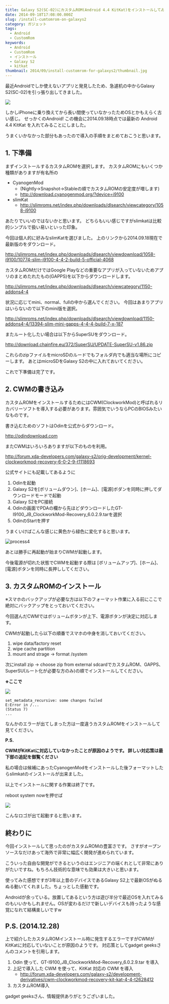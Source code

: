 ```yaml
---
title: Galaxy S2(SC-02)にカスタムROM(Android 4.4 KitKat)をインストールしてみた
date: 2014-09-18T17:08:00.000Z
slug: /install-cumtomrom-on-galaxys2
category: ガジェット
tags:
  - Android
  - CustomRom
keywords:
  - Android
  - CustomRom
  - インストール
  - Galaxy S2
  - kitkat
thumbnail: 2014/09/install-customrom-for-galaxys2/thumbnail.jpg
---
```



最近Androidでしか使えないアプリと発見したため、急遽机の中からGalaxy S2(SC-02)を引っ張り出してきました。

![](./process3.jpg)

しかしiPhoneに乗り換えてから長い間使っていなかったためOSとかもえらく古い感じ。 せっかくのAndroid! この機会に2014.09.18時点では最新の Android 4.4 KitKat を入れてみることにしました。

うまくいかなかった部分もあったので導入の手順をまとめておこうと思います。

## 1. 下準備

まずインストールするカスタムROMを選択します。
カスタムROMにもいくつか種類がありますが有名所の

* CyanogenMod
  * (Nightly→Snapshot→Stableの順でカスタムROMの安定度が増します)
  * http://download.cyanogenmod.org/?device=i9100
* slimKat
  * http://slimroms.net/index.php/downloads/dlsearch/viewcategory/1058-i9100

あたりでいいのではないかと思います。 どちらもいい感じですがslimkatは比較的シンプルで扱い易いといった印象。

今回は個人的に好みなslimKatを選びました。
上のリンクから2014.09.18現在で最新版のをダウンロード。

<http://slimroms.net/index.php/downloads/dlsearch/viewdownload/1058-i9100/10774-slim-i9100-4-4-2-build-5-official-4068>

カスタムROMだけではGoogle Playなどの重要なアプリが入っていないためアプリのまとめたれたもの(GAPPS)を以下からダウンロードします。

<http://slimroms.net/index.php/downloads/dlsearch/viewcategory/1150-addons4-4>

状況に応じてmini、normal、fullの中から選んでください。
今回はあまりアプリはいらないので以下のmini版を選択。

<http://slimroms.net/index.php/downloads/dlsearch/viewdownload/1150-addons4-4/13394-slim-mini-gapps-4-4-4-build-7-x-187>

またルート化したい場合は以下からSuperSUをダウンロード。

<http://download.chainfire.eu/372/SuperSU/UPDATE-SuperSU-v1.86.zip>

これらのzipファイルをmicroSDのルードでもフォルダ内でも適当な場所にコピーします。 あとはmicroSDをGalaxy S2の中に入れておいてください。

これで下準備は完了です。

## 2. CWMの書き込み

カスタムROMをインストールするためにはCWM(ClockworkMod)と呼ばれるリカバリーソフトを導入する必要があります。雰囲気でいうならPCのBIOSみたいなものです。

書き込むためのソフトはOdinを公式からダウンロード。

<http://odindownload.com>

またCWMはいろいろありますが以下のものを利用。

http://forum.xda-developers.com/galaxy-s2/orig-development/kernel-clockworkmod-recovery-6-0-2-9-t1118693

公式サイトにも記載してあるように

1. Odinを起動
2. Galaxy S2を[ボリュームダウン]、[ホーム]、[電源]ボダンを同時に押してダウンロードモードで起動
3. Galaxy S2をPC接続
4. Odinの画面でPDAの欄から先ほどダウンロードしたGT-I9100_JB_ClockworkMod-Recovery_6.0.2.9.tarを選択
5. OdinのStartを押す

うまくいけばこんな感じに黄色から緑色に変化すると思います。

![process4](./process4.jpg)

あとは勝手に再起動が始まりCWMが起動します。

今後電源が切れた状態でCWMを起動する際は
[ボリュームアップ]、[ホーム]、[電源]ボタンを同時に長押ししてください。

## 3. カスタムROMのインストール

※スマホのバックアップが必要な方は以下のフォーマット作業に入る前にここで絶対にバックアップをとっておいてください。

今回選んだCWMではボリュームボタンが上下、電源ボタンが決定に対応します。

CWMが起動したら以下の順番でスマホの中身を消しておいてください。

1. wipe data/factory reset
2. wipe cache partition
3. mount and strage → format /system

次にinstall zip → choose zip from external sdcardでカスタムROM、GAPPS、SuperSU(ルート化が必要な方のみ)の順でインストールしてください。

**※ここで**

![](process1.jpg)

```
set_metadata_recursive: some changes failed
E:Error in /...
(Status 7)
...
```

なんかのエラーが出てしまった方は一度違うカスタムROMをインストールして見てください。

**P.S.**

**CWMがKitKatに対応していなかったことが原因のようです。 詳しい対応策は最下部の追記を御覧ください**

私の場合は候補にあったCyanogenModをインストールした後フォーマットしたらslimkatのインストールが出来ました。

以上でインストールに関する作業は終了です。

reboot system nowを押せば

![](./process2.jpg)

こんなロゴが出て起動すると思います。

## 終わりに

今回インストールして思ったのがカスタムROMの豊富さです。
さすがオープンソースなだけあって海外で非常に幅広く開発が進められています。

こういった自由な開発ができるというのはエンジニアの端くれとして非常にありがたいですね。もちろん技術的な意味でも効果は大きいと思います。

使ってみた感想ですが3年以上昔のデバイスであるGalaxy S2上で最新OSがぬるぬる動いてくれました。ちょっとした感動です。

Androidが余っている。放置してあるという方は遊び半分で最近OSを入れてみるのもいいかもしれません。OSが変わるだけで新しいデバイスも持ったような感覚になれて結構楽しいですw

## P.S. (2014.12.28)

上で紹介したカスタムROMインストール時に発生するエラーですがCWMがKitKatに対応していないことが原因のようです。
対応策としてgadget geeksさんのコメントを引用します。

1. Odin 使って、GT-I9100_JB_ClockworkMod-Recovery_6.0.2.9.tar を導入
2. 上記で導入した CWM を使って、KitKat 対応の CWM を導入
   * http://forum.xda-developers.com/galaxy-s2/development-derivatives/cwm-clockworkmod-recovery-kit-kat-4-4-t2628412
3. カスタムROM導入

gadget geeksさん、情報提供ありがとうございました。
